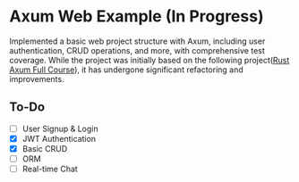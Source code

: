 # Axum Web Example (In Progress)

Implemented a basic web project structure with Axum, including user authentication, CRUD operations, and more, with comprehensive test coverage. While the project was initially based on the following project([Rust Axum Full Course](https://github.com/jeremychone-channel/rust-axum-course)), it has undergone significant refactoring and improvements.

## To-Do
- [ ] User Signup & Login
- [x] JWT Authentication
- [x] Basic CRUD
- [ ] ORM
- [ ] Real-time Chat
